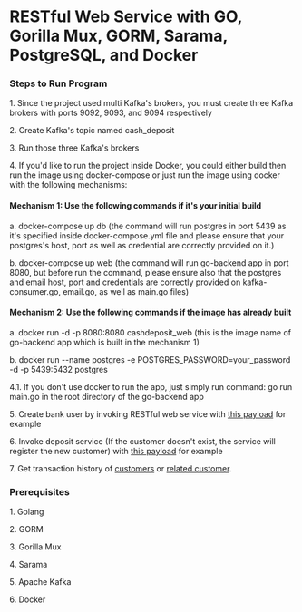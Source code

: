 <h1>RESTful Web Service with GO, Gorilla Mux, GORM, Sarama, PostgreSQL, and Docker</h1>

<h3>Steps to Run Program</h3>
<p>1. Since the project used multi Kafka's brokers, you must create three Kafka brokers with ports 9092, 9093, and 9094 respectively</p>
<p>2. Create Kafka's topic named cash_deposit</p>
<p>3. Run those three Kafka's brokers</p>
<p>4. If you'd like to run the project inside Docker, you could either build then run the image using docker-compose or just run the image using docker with the following mechanisms:</p>
<h4>Mechanism 1: Use the following commands if it's your initial build</h4>
<p>a. docker-compose up db (the command will run postgres in port 5439 as it's specified inside docker-compose.yml file and please ensure that your postgres's host, port as well as credential are correctly provided on it.)</p>
<p>b. docker-compose up web (the command will run go-backend app in port 8080, but before run the command, please ensure also that the postgres and email host, port and credentials are correctly provided on kafka-consumer.go, email.go, as well as main.go files)</p>
<h4>Mechanism 2: Use the following commands if the image has already built</h4>
<p>a. docker run -d -p 8080:8080 cashdeposit_web (this is the image name of go-backend app which is built in the mechanism 1)</p>
<p>b. docker run --name postgres -e POSTGRES_PASSWORD=your_password -d -p 5439:5432 postgres</p>
<p>4.1. If you don't use docker to run the app, just simply run command: go run main.go in the root directory of the go-backend app</p>
<p>5. Create bank user by invoking RESTful web service with <a href="./assets/Create Bank User Payload.png"> this payload</a> for example </p> 
<p>6. Invoke deposit service (If the customer doesn't exist, the service will register the new customer) with <a href="./assets/Deposit Payload.png">this payload</a> for example</p>
<p>7. Get transaction history of <a href="./assets/Transaction History of Customers Payload.png">customers</a> or <a href="./assets/Transaction History by Account Number.png">related customer</a>.</p> 

<h3>Prerequisites</h3>
<p>1. Golang</p>
<p>2. GORM</p>
<p>3. Gorilla Mux</p>
<p>4. Sarama</p>
<p>5. Apache Kafka</p>
<p>6. Docker</p>
